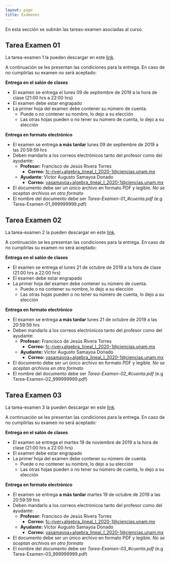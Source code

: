 ```yaml
---
layout: page
title: Exámenes
---
```


En esta sección se subirán las tareas-examen asociadas al curso. 

## Tarea Examen 01

<p class="message">
La tarea-examen 1 la pueden descargar en este <a href="https://drive.google.com/file/d/1eEk4qPri4CGfixfWFc3NHk1oAjIPxfq9/view?usp=sharing" target="_blank">link</a>.
</p>


A continuación se les presentan las condiciones para la entrega. En caso de no cumplirlas su examen no será aceptado:

**Entrega en el salón de clases**

- El examen se entrega el lunes 09 de septiembre de 2019 a la hora de clase (21:00 hrs a 22:00 hrs)
- El examen debe estar engrapado 
- La primer hoja del examen debe contener su número de cuenta.
   - Puede o no contener su nombre, lo dejo a su elección
   - Las otras hojas pueden o no tener su número de cuenta, lo dejo a su elección


**Entrega en formato electrónico**

- El examen se entrega **a más tardar** lunes 09 de septiembre de 2019 a las 20:59:59 hrs
- Deben mandarlo a los correos electrónicos tanto del profesor como del ayudante:
    - **Profesor:** Francisco de Jesús Rivera Torres
        - **Correo:** fc-river+algebra_lineal_I_2020-1@ciencias.unam.mx
    - **Ayudante:** Víctor Augusto Samayoa Donado
        - **Correo:** vasamayoa+algebra_lineal_I_2020-1@ciencias.unam.mx
- El documento debe ser un único archivo en formato PDF y legible. *No se aceptan archivos en otro formato*
- El nombre del documento debe ser *Tarea-Examen-01_#cuenta.pdf* (e.g Tarea-Examen-01_999999999.pdf)

## Tarea Examen 02

<p class="message">
La tarea-examen 2 la pueden descargar en este <a href="https://drive.google.com/file/d/1RfE2YyjBAiijXQEJwRvgXe5baq_0jg-O/view?usp=sharing" target="_blank">link</a>.
</p>


A continuación se les presentan las condiciones para la entrega. En caso de no cumplirlas su examen no será aceptado:

**Entrega en el salón de clases**

- El examen se entrega el lunes 21 de octubre de 2019 a la hora de clase (21:00 hrs a 22:00 hrs)
- El examen debe estar engrapado 
- La primer hoja del examen debe contener su número de cuenta.
   - Puede o no contener su nombre, lo dejo a su elección
   - Las otras hojas pueden o no tener su número de cuenta, lo dejo a su elección


**Entrega en formato electrónico**

- El examen se entrega **a más tardar** lunes 21 de octubre de 2019 a las 20:59:59 hrs
- Deben mandarlo a los correos electrónicos tanto del profesor como del ayudante:
    - **Profesor:** Francisco de Jesús Rivera Torres
        - **Correo:** fc-river+algebra_lineal_I_2020-1@ciencias.unam.mx
    - **Ayudante:** Víctor Augusto Samayoa Donado
        - **Correo:** vasamayoa+algebra_lineal_I_2020-1@ciencias.unam.mx
- El documento debe ser un único archivo en formato PDF y legible. *No se aceptan archivos en otro formato*
- El nombre del documento debe ser *Tarea-Examen-02_#cuenta.pdf* (e.g Tarea-Examen-02_999999999.pdf)

## Tarea Examen 03

<p class="message">
La tarea-examen 3 la pueden descargar en este <a href="https://drive.google.com/file/d/1p1m_6zbsPOVUjv7_fheb7ah9fNq5p-ru/view?usp=sharing" target="_blank">link</a>.
</p>


A continuación se les presentan las condiciones para la entrega. En caso de no cumplirlas su examen no será aceptado:

**Entrega en el salón de clases**

- El examen se entrega el martes 19 de noviembre de 2019 a la hora de clase (21:00 hrs a 22:00 hrs)
- El examen debe estar engrapado 
- La primer hoja del examen debe contener su número de cuenta.
   - Puede o no contener su nombre, lo dejo a su elección
   - Las otras hojas pueden o no tener su número de cuenta, lo dejo a su elección


**Entrega en formato electrónico**

- El examen se entrega **a más tardar** martes 19 de octubre de 2019 a las 20:59:59 hrs
- Deben mandarlo a los correos electrónicos tanto del profesor como del ayudante:
    - **Profesor:** Francisco de Jesús Rivera Torres
        - **Correo:** fc-river+algebra_lineal_I_2020-1@ciencias.unam.mx
    - **Ayudante:** Víctor Augusto Samayoa Donado
        - **Correo:** vasamayoa+algebra_lineal_I_2020-1@ciencias.unam.mx
- El documento debe ser un único archivo en formato PDF y legible. *No se aceptan archivos en otro formato*
- El nombre del documento debe ser *Tarea-Examen-03_#cuenta.pdf* (e.g Tarea-Examen-03_999999999.pdf)